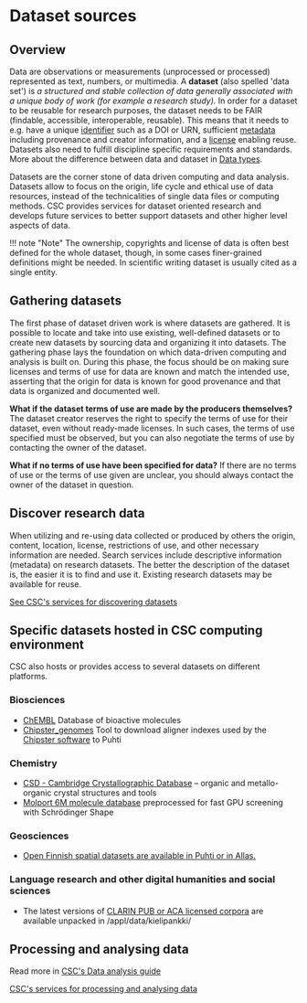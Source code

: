 # Dataset sources

## Overview

Data are observations or measurements (unprocessed or processed) represented as text, numbers, or multimedia. A **dataset** (also spelled 'data set') is *a structured and stable collection of data generally associated with a unique body of work (for example a research study).* In order for a dataset to be reusable for research purposes, the dataset needs to be FAIR (findable, accessible, interoperable, reusable). This means that it needs to e.g. have a unique [identifier](publishing-datasets.md#persistent-identifiers) such as a DOI or URN, sufficient [metadata](metadata-and-documentation.md#metadata-types) including provenance and creator information, and a [license](publishing-datasets.md#licensing-rights) enabling reuse. Datasets also need to fulfill discipline specific requirements and standards. More about the difference between data and dataset in [Data types](publishing-datasets.md#data-types).

Datasets are the corner stone of data driven computing and data analysis. Datasets allow to focus on the origin, life cycle and ethical use of data resources, instead of the technicalities of single data files or computing methods. CSC provides services for dataset oriented research and develops future services to better support datasets and other higher level aspects of data.

!!! note "Note"
    The ownership, copyrights and license of data is often best defined for the whole dataset, though, in some cases finer-grained definitions might be needed. In scientific writing dataset is usually cited as a single entity.


## Gathering datasets

The first phase of dataset driven work is where datasets are gathered. It is possible to locate and take into use existing, well-defined datasets or to create new datasets by sourcing data and organizing it into datasets. The gathering phase lays the foundation on which data-driven computing and analysis is built on. During this phase, the focus should be on making sure licenses and terms of use for data are known and match the intended use, asserting that the origin for data is known for good provenance and that data is organized and documented well.

**What if the dataset terms of use are made by the producers themselves?**
The dataset creator reserves the right to specify the terms of use for their dataset, even without ready-made licenses. In such cases, the terms of use specified must be observed, but you can also negotiate the terms of use by contacting the owner of the dataset.

**What if no terms of use have been specified for data?**
If there are no terms of use or the terms of use given are unclear, you should always contact the owner of the dataset in question.

## Discover research data

When utilizing and re-using data collected or produced by others the origin, content, location, license, restrictions of use, and other necessary information are needed. Search services include descriptive information (metadata) on research datasets. The better the description of the dataset is, the easier it is to find and use it. Existing research datasets may be available for reuse.

[See CSC's services for discovering datasets](https://research.csc.fi/service-catalog#open)

## Specific datasets hosted in CSC computing environment

CSC also hosts or provides access to several datasets on different platforms.

### Biosciences

 - [ChEMBL](../../apps/chembl.md) Database of bioactive molecules
 - [Chipster_genomes](../../apps/chipster_genomes.md) Tool to download aligner indexes used by the [Chipster software](https://chipster.csc.fi/index.shtml) to Puhti

### Chemistry

 - [CSD - Cambridge Crystallographic Database](../../apps/csd.md) – organic and metallo-organic crystal structures and tools
 - [Molport 6M molecule database](../../support/tutorials/gpu-shape.md) preprocessed for fast GPU screening with Schrödinger Shape

### Geosciences

 - [Open Finnish spatial datasets are available in Puhti or in Allas.](spatial-data-in-csc-computing-env.md)

### Language research and other digital humanities and social sciences

 - The latest versions of [CLARIN PUB or ACA licensed corpora](https://www.kielipankki.fi/corpora/) are available unpacked in /appl/data/kielipankki/

## Processing and analysing data

Read more in [CSC's Data analysis guide](../../support/tutorials/da-guide.md)

[CSC's services for processing and analysing data](https://research.csc.fi/en/service-catalog#compute)

